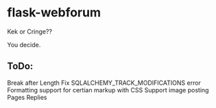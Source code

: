 # flask-webforum

Kek or Cringe?? 

You decide.

## ToDo:
  Break after Length
  Fix SQLALCHEMY_TRACK_MODIFICATIONS error
  Formatting support for certian markup with CSS
  Support image posting
  Pages
  Replies
